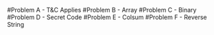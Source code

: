 ﻿#Problem A - T&C Applies
#Problem B - Array
#Problem C - Binary
#Problem D - Secret Code 
#Problem E - Colsum
#Problem F - Reverse String 
